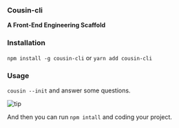 ### Cousin-cli

**A Front-End  Engineering Scaffold**



### Installation

`npm install -g cousin-cli` or `yarn add cousin-cli`



### Usage

`cousin --init` and answer some questions. 

![tip](https://raw.githubusercontent.com/abcrun/cousin/master/assets/tip.png)

And then you can run `npm intall` and coding your project.
